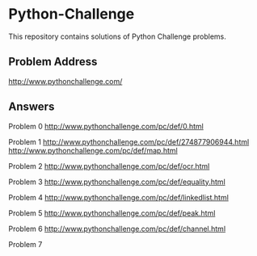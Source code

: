 # Python-Challenge

This repository contains solutions of Python Challenge problems.

## Problem Address
http://www.pythonchallenge.com/

## Answers

Problem 0
http://www.pythonchallenge.com/pc/def/0.html

Problem 1
http://www.pythonchallenge.com/pc/def/274877906944.html
http://www.pythonchallenge.com/pc/def/map.html

Problem 2
http://www.pythonchallenge.com/pc/def/ocr.html

Problem 3
http://www.pythonchallenge.com/pc/def/equality.html

Problem 4
http://www.pythonchallenge.com/pc/def/linkedlist.html

Problem 5
http://www.pythonchallenge.com/pc/def/peak.html

Problem 6
http://www.pythonchallenge.com/pc/def/channel.html

Problem 7
